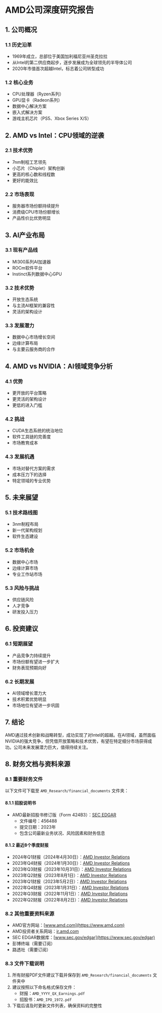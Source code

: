 # AMD公司深度研究报告

## 1. 公司概况
### 1.1 历史沿革
- 1969年成立，总部位于美国加利福尼亚州圣克拉拉
- 从Intel的第二供应商起步，逐步发展成为全球领先的半导体公司
- 2020年市值首次超越Intel，标志着公司转型成功

### 1.2 核心业务
- CPU处理器（Ryzen系列）
- GPU显卡（Radeon系列）
- 数据中心解决方案
- 嵌入式解决方案
- 游戏主机芯片（PS5、Xbox Series X/S）

## 2. AMD vs Intel：CPU领域的逆袭
### 2.1 技术优势
- 7nm制程工艺领先
- 小芯片（Chiplet）架构创新
- 更高的核心数和线程数
- 更好的能效比

### 2.2 市场表现
- 服务器市场份额持续提升
- 消费级CPU市场份额增长
- 产品性价比优势明显

## 3. AI产业布局
### 3.1 现有产品线
- MI300系列AI加速器
- ROCm软件平台
- Instinct系列数据中心GPU

### 3.2 技术优势
- 开放生态系统
- 与主流AI框架的兼容性
- 灵活的架构设计

### 3.3 发展潜力
- 数据中心市场增长空间
- 边缘计算布局
- 与主要云服务商的合作

## 4. AMD vs NVIDIA：AI领域竞争分析
### 4.1 优势
- 更开放的平台策略
- 更灵活的架构设计
- 更低的进入门槛

### 4.2 挑战
- CUDA生态系统的统治地位
- 软件工具链的完善度
- 市场教育成本

### 4.3 发展机遇
- 市场对替代方案的需求
- 成本压力下的选择
- 特定领域的专业优势

## 5. 未来展望
### 5.1 技术路线图
- 3nm制程布局
- 新一代架构规划
- 软件生态建设

### 5.2 市场机会
- 数据中心市场
- 边缘计算市场
- 专业工作站市场

### 5.3 风险与挑战
- 供应链风险
- 人才竞争
- 研发投入压力

## 6. 投资建议
### 6.1 短期展望
- 产品竞争力持续提升
- 市场份额有望进一步扩大
- 财务表现预期向好

### 6.2 长期发展
- AI领域增长潜力大
- 技术积累优势明显
- 市场地位有望进一步巩固

## 7. 结论
AMD通过技术创新和战略转型，成功实现了对Intel的超越。在AI领域，虽然面临NVIDIA的强大竞争，但凭借开放策略和技术优势，有望在特定细分市场获得成功。公司未来发展潜力巨大，值得持续关注。

## 8. 财务文档与资料来源
### 8.1 重要财务文件
以下文件可下载至 `AMD_Research/financial_documents` 文件夹：

#### 8.1.1 招股说明书
- AMD最新招股书修订版（Form 424B3）：[SEC EDGAR](https://www.sec.gov/Archives/edgar/data/2488/000119312521071625/d83168d424b3.htm)
  - 文件编号：456488
  - 提交日期：2023年
  - 包含公司最新业务状况、风险因素和财务信息

#### 8.1.2 最近8个季度财报
- 2024年Q1财报（2024年4月30日）：[AMD Investor Relations](https://ir.amd.com/news-events/press-releases/detail/1065/amd-reports-first-quarter-2024-financial-results)
- 2023年Q4财报（2024年1月30日）：[AMD Investor Relations](https://ir.amd.com/news-events/press-releases/detail/1057/amd-reports-fourth-quarter-and-full-year-2023-financial-results)
- 2023年Q3财报（2023年10月31日）：[AMD Investor Relations](https://ir.amd.com/news-events/press-releases/detail/1049/amd-reports-third-quarter-2023-financial-results)
- 2023年Q2财报（2023年8月1日）：[AMD Investor Relations](https://ir.amd.com/news-events/press-releases/detail/1041/amd-reports-second-quarter-2023-financial-results)
- 2023年Q1财报（2023年5月2日）：[AMD Investor Relations](https://ir.amd.com/news-events/press-releases/detail/1033/amd-reports-first-quarter-2023-financial-results)
- 2022年Q4财报（2023年1月31日）：[AMD Investor Relations](https://ir.amd.com/news-events/press-releases/detail/1025/amd-reports-fourth-quarter-and-full-year-2022-financial-results)
- 2022年Q3财报（2022年11月1日）：[AMD Investor Relations](https://ir.amd.com/news-events/press-releases/detail/1017/amd-reports-third-quarter-2022-financial-results)
- 2022年Q2财报（2022年8月2日）：[AMD Investor Relations](https://ir.amd.com/news-events/press-releases/detail/1009/amd-reports-second-quarter-2022-financial-results)

### 8.2 其他重要资料来源
- AMD官方网站：[www.amd.com](https://www.amd.com)
- AMD投资者关系网站：[ir.amd.com](https://ir.amd.com)
- SEC EDGAR数据库：[www.sec.gov/edgar](https://www.sec.gov/edgar)
- 彭博终端（需要订阅）
- 路透社（需要订阅）

### 8.3 文件下载说明
1. 所有财报PDF文件建议下载并保存到 `AMD_Research/financial_documents` 文件夹中
2. 建议按照以下命名格式保存文件：
   - 财报：`AMD_YYYY_QX_Earnings.pdf`
   - 招股书：`AMD_IPO_1972.pdf`
3. 下载后请及时更新文件列表，确保资料的完整性 